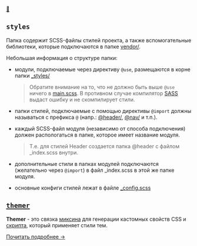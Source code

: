 [📁](.)

## `styles`
Папка содержит SCSS-файлы стилей проекта, а также вспомогательные библиотеки, которые подключаются в папке [vendor/](vendor/).

Небольшая информация о структуре папки:
- модули, подключаемые через директиву `@use`, размещаются в корне папки [_styles/](.)

  > Обратите внимание на то, что не должно быть выше `@use` ничего в [main.scss](main.scss). В противном случае компилятор [SASS](https://github.com/sass) выдаст ошибку и не скомпилирует стили.

- папки стилей, подключаемые с помощью директивы `@import` должны называться с префикса `@` (напр.: [@header/](@header/), [@nav/](@nav/) и т.п.).
- каждый SCSS-файл модуля (независимо от способа подключения) должен распологаться в папке, которое имеет название модуля.

  > Т.е. для стилей Header создается папка @header с файлом _index.scss внутри.

- дополнительные стили в папках модулей подключаются (желательно через `@import`) в файл _index.scss в этой же папке модуля.

- основные конфиги стилей лежат в файле [_config.scss](_config.scss)

## [`themer`](themer)
**Themer** - это связка [миксина](themer/_index.scss) для генерации кастомных свойств CSS и [скрипта](../_scripts/themer.js), который применяет стили тем.

[Почитать подробнее →](themer/README.md)
